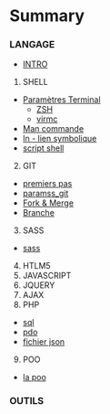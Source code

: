# Summary

### LANGAGE
* [INTRO](README.md)
1. SHELL
  * [Paramètres Terminal](bash_script/param_terminal.md)
    * [ZSH](bash_script/param_zshrc.md)
    * [virmc](bash_script/vimrc_config.md)
  * [Man commande](bash_script/commande.md)
  * [ln - lien symbolique](bash_script/ln_liensymbolique.md)
  * [script shell](bash_script/info.md)
2. GIT
  * [premiers pas](git/learningit.md)
  * [paramss_git](git/params_git.md)
  * [Fork & Merge](git/fork_merge.md)
  * [Branche](git/branch.md)
3. SASS
  * [sass](sass/sass.md)
4. HTLM5
5. JAVASCRIPT
6. JQUERY
7. AJAX
8. PHP
  * [sql](php/sql.md)
  * [pdo](php/pdo.md)
  * [fichier json](php/jsonfile.md)
9. POO
  * [la poo](poo/poo.md)

### OUTILS
